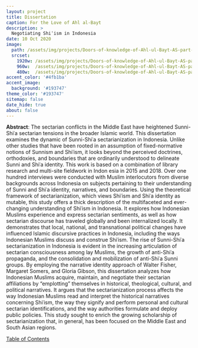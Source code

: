 ```yaml
---
layout: project
title: Dissertation
caption: For the Love of Ahl al-Bayt
description: >
  Negotiating Shiʿism in Indonesia
date: 10 Oct 2020
image: 
  path: /assets/img/projects/Doors-of-knowledge-of-Ahl-ul-Bayt-AS-part-3.jpg
  srcset: 
    1920w: /assets/img/projects/Doors-of-knowledge-of-Ahl-ul-Bayt-AS-part-3.jpg
    960w:  /assets/img/projects/Doors-of-knowledge-of-Ahl-ul-Bayt-AS-part-3@0,5x.jpg
    480w:  /assets/img/projects/Doors-of-knowledge-of-Ahl-ul-Bayt-AS-part-3@0,25x.jpg
accent_color: '#4fb1ba'
accent_image:
  background: '#193747'
theme_color: '#193747'
sitemap: false
date_hide: true
about: false
---
```


__Abstract__: The sectarian conflicts in the Middle East have heightened Sunni-Shiʿa sectarian tensions in the broader Islamic world. This dissertation examines the dynamic of Sunni-Shiʿa sectarianization in Indonesia. Unlike other studies that have been rooted in an assumption of fixed-normative notions of Sunnism and Shiʿism, it looks beyond the perceived doctrines, orthodoxies, and boundaries that are ordinarily understood to delineate Sunni and Shiʿa identity. This work is based on a combination of library research and multi-site fieldwork in Indon esia in 2015 and 2018. Over one hundred interviews were conducted with Muslim interlocutors from diverse backgrounds across Indonesia on subjects pertaining to their understanding of Sunni and Shiʿa identity, narratives, and boundaries.
Using the theoretical framework of sectarianization, which views Shiʿism and Shiʿa identity as mutable, this study offers a thick description of the multifaceted and ever-changing understanding of Shiʿism in Indonesia. It explores how Indonesian Muslims experience and express sectarian sentiments, as well as how sectarian discourse has traveled globally and been internalized locally. It demonstrates that local, national, and transnational political changes have influenced Islamic discursive practices in Indonesia, including the ways Indonesian Muslims discuss and construe Shiʿism.
The rise of Sunni-Shiʿa sectarianization in Indonesia is evident in the increasing articulation of sectarian consciousness among lay Muslims, the growth of anti-Shiʿa propaganda, and the consolidation and mobilization of anti-Shiʿa Sunni groups. By employing the narrative identity approach of Walter Fisher, Margaret Somers, and Gloria Gibson, this dissertation analyzes how Indonesian Muslims acquire, maintain, and negotiate their sectarian affiliations by “emplotting” themselves in historical, theological, cultural, and political narratives. It argues that the sectarianization process affects the way Indonesian Muslims read and interpret the historical narratives concerning Shiʿism, the way they signify and perform personal and cultural sectarian identifications, and the way authorities formulate and deploy public policies. This study sought to enrich the growing scholarship of sectarianization that, in general, has been focused on the Middle East and South Asian regions.

[Table of Contents](https://etd.library.emory.edu/concern/etds/j9602186x?locale=en)

